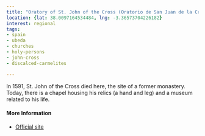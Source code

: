 ```yaml
---
title: "Oratory of St. John of the Cross (Oratorio de San Juan de la Cruz)"
location: {lat: 38.0097164534484, lng: -3.36573704226182}
interest: regional
tags:
- spain
- ubeda
- churches
- holy-persons
- john-cross
- discalced-carmelites

---
```



In 1591, St. John of the Cross died here, the site of a former monastery.  Today, there is a chapel housing his relics (a hand and leg) and a museum related to his life.

#### More Information

* [Official site](https://www.sanjuandelacruzubeda.com/)





